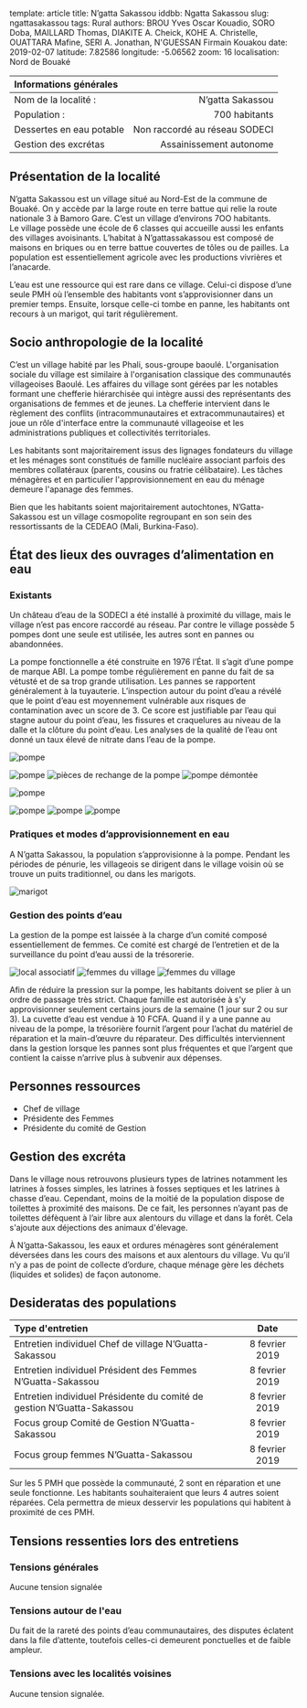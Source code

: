 template: article
title: N’gatta Sakassou
iddbb: Ngatta Sakassou
slug: ngattasakassou
tags: Rural
authors: BROU Yves Oscar Kouadio, SORO Doba, MAILLARD Thomas, DIAKITE A. Cheick, KOHE A. Christelle, OUATTARA Mafine, SERI A. Jonathan, N'GUESSAN Firmain Kouakou
date: 2019-02-07
latitude: 7.82586
longitude: -5.06562
zoom: 16
localisation: Nord de Bouaké


|Informations générales||
|:--|--:|
| Nom de la localité : | N’gatta Sakassou | 
| Population : | 700 habitants | 
| Dessertes en eau potable | Non raccordé au réseau SODECI | 
| Gestion des excrétas | Assainissement autonome | 


## Présentation de la localité
N’gatta Sakassou est un village situé au Nord-Est de la commune de Bouaké. On y accède par la large route en terre battue qui relie la route nationale 3 à Bamoro Gare. C’est un village d’environs 7OO habitants.  
Le village possède une école de 6 classes qui accueille aussi les enfants des villages avoisinants. L’habitat à N’gattassakassou est composé de maisons en briques ou en terre battue couvertes de tôles ou de pailles. La population est essentiellement agricole avec les productions vivrières et l’anacarde.


L’eau est une ressource qui est rare dans ce village. Celui-ci dispose d’une seule PMH où l’ensemble des habitants vont s’approvisionner dans un premier temps. Ensuite, lorsque celle-ci tombe en panne, les habitants ont recours à un marigot, qui tarit régulièrement. 
## Socio anthropologie de la localité 

C’est un village habité par les Phali, sous-groupe baoulé. L'organisation sociale du village est similaire à l'organisation classique des communautés villageoises Baoulé. Les affaires du village sont gérées par les notables formant une chefferie hiérarchisée qui intègre aussi des représentants des organisations de femmes et de jeunes. La chefferie intervient dans le règlement des conflits (intracommunautaires et extracommunautaires) et joue un rôle d'interface entre la communauté villageoise et les administrations publiques et collectivités territoriales.


Les habitants sont majoritairement issus des lignages fondateurs du village et les ménages sont constitués de famille nucléaire associant parfois des membres collatéraux (parents, cousins ou fratrie célibataire). Les tâches ménagères et en particulier l'approvisionnement en eau du ménage demeure l'apanage des femmes.


Bien  que les habitants soient majoritairement autochtones, N’Gatta-Sakassou est un village cosmopolite regroupant en son sein des ressortissants de la CEDEAO (Mali, Burkina-Faso).



## État des lieux des ouvrages d’alimentation en eau

### Existants
Un château d’eau de la SODECI a été installé à proximité du village, mais le village n’est pas encore raccordé au réseau. Par contre le village possède 5 pompes dont une seule est utilisée, les autres sont en pannes ou abandonnées.


La pompe fonctionnelle a été construite en 1976 l’État. Il s’agit d’une pompe de marque ABI. La pompe tombe régulièrement en panne du fait de sa vétusté et de sa trop grande utilisation. Les pannes se rapportent généralement à la tuyauterie.
 L’inspection autour du point d’eau a révélé que le point d’eau est moyennement vulnérable aux risques de contamination avec un score de 3. Ce score est justifiable par l’eau qui stagne autour du point d’eau, les fissures et craquelures au niveau de la dalle et la clôture du point d’eau. 
Les analyses de la qualité de l’eau ont donné un taux élevé de nitrate dans l’eau de la pompe. 

![pompe](images/ngattasakassou1.jpg "pompe")

![pompe](images/ngattasakassou3.jpg "pompe")
![pièces de rechange de la pompe](images/ngattasakassou4.jpg "pièces de rechange de la pompe")
![pompe démontée](images/ngattasakassou5.jpg "pompe démontée")

![pompe](images/ngattasakassou7.jpg "pompe")

![pompe](images/ngattasakassou10.jpg "pompe")
![pompe](images/ngattasakassou11.jpg "pompe")
![pompe](images/ngattasakassou12.jpg "pompe")


### Pratiques et modes d’approvisionnement en eau
A N’gatta Sakassou, la population s’approvisionne à la pompe. Pendant les périodes de pénurie, les villageois se dirigent dans le village voisin où se trouve un puits traditionnel, ou dans les marigots.


![marigot](images/ngattasakassou2.jpg "marigot")

### Gestion des points d’eau
La gestion de la pompe est laissée à la charge d’un comité composé essentiellement de femmes. Ce comité est chargé de l’entretien et de la surveillance du point d’eau aussi de la trésorerie. 


![local associatif](images/ngattasakassou6.jpg "local associatif")
![femmes du village](images/ngattasakassou8.jpg "femmes du village")
![femmes du village](images/ngattasakassou9.jpg "femmes du village")

Afin de réduire la pression sur la pompe, les habitants doivent se plier à un ordre de passage très strict. Chaque famille est autorisée à s'y approvisionner seulement certains jours de la semaine (1 jour sur 2 ou sur 3). La cuvette d’eau est vendue à 10 FCFA. 
Quand il y a une panne au niveau de la pompe, la trésorière fournit l’argent pour l’achat du matériel de réparation et la main-d’œuvre du réparateur. Des difficultés interviennent dans la gestion lorsque les pannes sont plus fréquentes et que l’argent que contient la caisse n’arrive plus à subvenir aux dépenses.


## Personnes ressources


* Chef de village
* Présidente des Femmes 
* Présidente du comité de Gestion

## Gestion des excréta
Dans le village nous retrouvons plusieurs types de latrines notamment les latrines à fosses simples, les latrines à fosses septiques et les latrines à chasse d’eau. Cependant, moins de la moitié de la population dispose de toilettes à proximité des maisons. De ce fait, les personnes n’ayant pas de toilettes défèquent à l’air libre aux alentours du village et dans la forêt. Cela s'ajoute aux déjections des animaux d'élevage.

À N’gatta-Sakassou, les eaux et ordures ménagères sont généralement déversées dans les cours des maisons et aux alentours du village. Vu qu’il n’y a pas de point de collecte d’ordure, chaque ménage gère les déchets (liquides et solides) de façon autonome. 

## Desideratas des populations
| Type d'entretien | Date | 
| :-- | :--: | 
| Entretien individuel Chef de village N’Guatta-Sakassou |8 fevrier 2019| 
| Entretien individuel Président des Femmes N’Guatta-Sakassou |8 fevrier 2019|
| Entretien individuel Présidente du comité de gestion N’Guatta-Sakassou |8 fevrier 2019|
| Focus group Comité de Gestion N’Guatta-Sakassou |8 fevrier 2019|
| Focus group femmes N’Guatta-Sakassou |8 fevrier 2019|

Sur les 5 PMH que possède la communauté, 2 sont en réparation et une seule fonctionne. Les habitants souhaiteraient que leurs 4 autres soient réparées. Cela permettra de mieux desservir les populations qui habitent à proximité de ces PMH.

## Tensions ressenties lors des entretiens

### Tensions générales
Aucune tension signalée

### Tensions autour de l'eau
Du fait de la rareté des points d’eau communautaires, des disputes éclatent dans la file d’attente, toutefois celles-ci demeurent ponctuelles et de faible ampleur.

### Tensions avec les localités voisines
Aucune tension signalée. 

